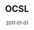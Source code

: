 ---
title: OCSL
slug: ocsl
excerpt: Multilingual site for adults and juniors learning languages abroad.
type: Joomla!
contact: OCSL Education
client_content: Thierry Muller
featured: false
thumb: "/media/work/ocsl-thumb.jpg"
image: "/media/work/ocsl-thumb.jpg"
gallery: ""
url: https://ocsl.com
status: Offline
services: ['UI Design','Front-end Development','Theme Development','Mentoring']
tools: ['Adobe Fireworks']
stack: ['Joomla','Morph Template Framework', 'Zoo']
testimonial: Testimonial
date: 2011-01-01
---